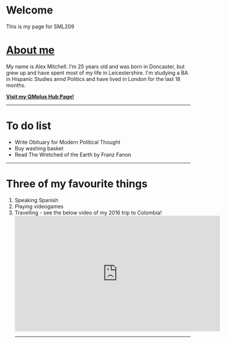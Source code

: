 <h1>Welcome</h1>
<p>This is my page for SML209</p>

<h1><u>About me</u></h1>
<p>My name is Alex Mitchell. I'm 25 years old and was born in Doncaster, but grew up and have spent most of my life in Leicestershire. I'm studying a BA in Hispanic Studies annd Politics and have lived in London for the last 18 months. 

<a href="https://hub.qmplus.qmul.ac.uk/view/view.php?t=4PMb3Y5QLKh7enARmxdF"><strong> Visit my QMplus Hub Page!</strong></a> 
<hr>
  
<h1>To do list</h1>
<ul><li>Write Obituary for Modern Political Thought</li> <li>Buy washing basket</li> <li>Read The Wretched of the Earth by Franz Fanon</li>
</ul>

 
<hr>
<h1>Three of my favourite things</h1>
<ol><li>Speaking Spanish</li><li>Playing videogames</li><li>Travelling - see the below video of my 2016 trip to Colombia!</li>
<iframe width="560" height="315" src="https://www.youtube.com/embed/rks_VRZfLFg" frameborder="0" allow="autoplay; encrypted-media" allowfullscreen></iframe>
<hr>
